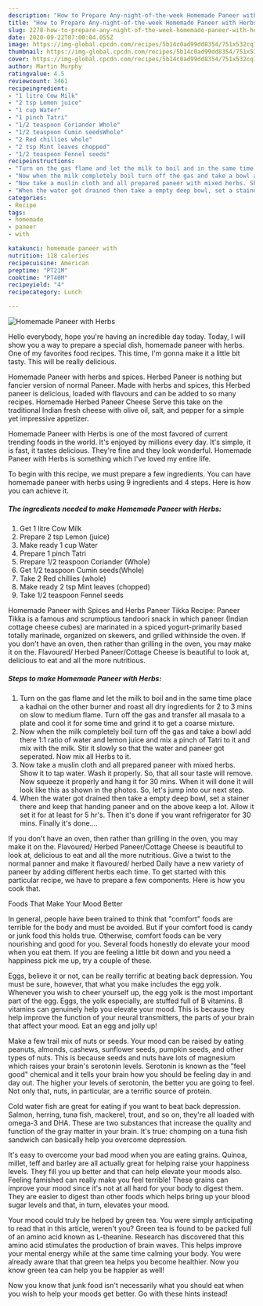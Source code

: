 ```yaml
---
description: "How to Prepare Any-night-of-the-week Homemade Paneer with Herbs"
title: "How to Prepare Any-night-of-the-week Homemade Paneer with Herbs"
slug: 2278-how-to-prepare-any-night-of-the-week-homemade-paneer-with-herbs
date: 2020-09-22T07:00:04.055Z
image: https://img-global.cpcdn.com/recipes/5b14c0ad99dd8354/751x532cq70/homemade-paneer-with-herbs-recipe-main-photo.jpg
thumbnail: https://img-global.cpcdn.com/recipes/5b14c0ad99dd8354/751x532cq70/homemade-paneer-with-herbs-recipe-main-photo.jpg
cover: https://img-global.cpcdn.com/recipes/5b14c0ad99dd8354/751x532cq70/homemade-paneer-with-herbs-recipe-main-photo.jpg
author: Martin Murphy
ratingvalue: 4.5
reviewcount: 3461
recipeingredient:
- "1 litre Cow Milk"
- "2 tsp Lemon juice"
- "1 cup Water"
- "1 pinch Tatri"
- "1/2 teaspoon Coriander Whole"
- "1/2 teaspoon Cumin seedsWhole"
- "2 Red chillies whole"
- "2 tsp Mint leaves chopped"
- "1/2 teaspoon Fennel seeds"
recipeinstructions:
- "Turn on the gas flame and let the milk to boil and in the same time place a kadhai on the other burner and roast all dry ingredients for 2 to 3 mins on slow to medium flame. Turn off the gas and transfer all masala to a plate and cool it for some time and grind it to get a coarse mixture."
- "Now when the milk completely boil turn off the gas and take a bowl add there 1:1 ratio of water and lemon juice and mix a pinch of Tatri to it and mix with the milk. Stir it slowly so that the water and paneer got seperated. Now mix all Herbs to it."
- "Now take a muslin cloth and all prepared paneer with mixed herbs. Show it to tap water. Wash it properly. So, that all sour taste will remove. Now squeeze it properly and hang it for 30 mins. When it will done it will look like this as shown in the photos. So, let&#39;s jump into our next step."
- "When the water got drained then take a empty deep bowl, set a stainer there and keep that handing paneer and on the above keep a lot. Allow it set it for at least for 5 hr&#39;s. Then it&#39;s done if you want refrigerator for 30 mins. Finally it&#39;s done...."
categories:
- Recipe
tags:
- homemade
- paneer
- with

katakunci: homemade paneer with 
nutrition: 118 calories
recipecuisine: American
preptime: "PT21M"
cooktime: "PT40M"
recipeyield: "4"
recipecategory: Lunch

---
```



![Homemade Paneer with Herbs](https://img-global.cpcdn.com/recipes/5b14c0ad99dd8354/751x532cq70/homemade-paneer-with-herbs-recipe-main-photo.jpg)

Hello everybody, hope you're having an incredible day today. Today, I will show you a way to prepare a special dish, homemade paneer with herbs. One of my favorites food recipes. This time, I'm gonna make it a little bit tasty. This will be really delicious.

Homemade Paneer with herbs and spices. Herbed Paneer is nothing but fancier version of normal Paneer. Made with herbs and spices, this Herbed paneer is delicious, loaded with flavours and can be added to so many recipes. Homemade Herbed Paneer Cheese Serve this take on the traditional Indian fresh cheese with olive oil, salt, and pepper for a simple yet impressive appetizer.

Homemade Paneer with Herbs is one of the most favored of current trending foods in the world. It's enjoyed by millions every day. It's simple, it is fast, it tastes delicious. They're fine and they look wonderful. Homemade Paneer with Herbs is something which I've loved my entire life.


To begin with this recipe, we must prepare a few ingredients. You can have homemade paneer with herbs using 9 ingredients and 4 steps. Here is how you can achieve it.

<!--inarticleads1-->

##### The ingredients needed to make Homemade Paneer with Herbs:

1. Get 1 litre Cow Milk
1. Prepare 2 tsp Lemon (juice)
1. Make ready 1 cup Water
1. Prepare 1 pinch Tatri
1. Prepare 1/2 teaspoon Coriander (Whole)
1. Get 1/2 teaspoon Cumin seeds(Whole)
1. Take 2 Red chillies (whole)
1. Make ready 2 tsp Mint leaves (chopped)
1. Take 1/2 teaspoon Fennel seeds


Homemade Paneer with Spices and Herbs Paneer Tikka Recipe: Paneer Tikka is a famous and scrumptious tandoori snack in which paneer (Indian cottage cheese cubes) are marinated in a spiced yogurt-primarily based totally marinade, organized on skewers, and grilled withinside the oven. If you don&#39;t have an oven, then rather than grilling in the oven, you may make it on the. Flavoured/ Herbed Paneer/Cottage Cheese is beautiful to look at, delicious to eat and all the more nutritious. 

<!--inarticleads2-->

##### Steps to make Homemade Paneer with Herbs:

1. Turn on the gas flame and let the milk to boil and in the same time place a kadhai on the other burner and roast all dry ingredients for 2 to 3 mins on slow to medium flame. Turn off the gas and transfer all masala to a plate and cool it for some time and grind it to get a coarse mixture.
1. Now when the milk completely boil turn off the gas and take a bowl add there 1:1 ratio of water and lemon juice and mix a pinch of Tatri to it and mix with the milk. Stir it slowly so that the water and paneer got seperated. Now mix all Herbs to it.
1. Now take a muslin cloth and all prepared paneer with mixed herbs. Show it to tap water. Wash it properly. So, that all sour taste will remove. Now squeeze it properly and hang it for 30 mins. When it will done it will look like this as shown in the photos. So, let&#39;s jump into our next step.
1. When the water got drained then take a empty deep bowl, set a stainer there and keep that handing paneer and on the above keep a lot. Allow it set it for at least for 5 hr&#39;s. Then it&#39;s done if you want refrigerator for 30 mins. Finally it&#39;s done....


If you don&#39;t have an oven, then rather than grilling in the oven, you may make it on the. Flavoured/ Herbed Paneer/Cottage Cheese is beautiful to look at, delicious to eat and all the more nutritious. Give a twist to the normal panner and make it flavoured/ herbed Daily have a new variety of paneer by adding different herbs each time. To get started with this particular recipe, we have to prepare a few components. Here is how you cook that. 

Foods That Make Your Mood Better


In general, people have been trained to think that "comfort" foods are terrible for the body and must be avoided. But if your comfort food is candy or junk food this holds true. Otherwise, comfort foods can be very nourishing and good for you. Several foods honestly do elevate your mood when you eat them. If you are feeling a little bit down and you need a happiness pick me up, try a couple of these.

Eggs, believe it or not, can be really terrific at beating back depression. You must be sure, however, that what you make includes the egg yolk. Whenever you wish to cheer yourself up, the egg yolk is the most important part of the egg. Eggs, the yolk especially, are stuffed full of B vitamins. B vitamins can genuinely help you elevate your mood. This is because they help improve the function of your neural transmitters, the parts of your brain that affect your mood. Eat an egg and jolly up!

Make a few trail mix of nuts or seeds. Your mood can be raised by eating peanuts, almonds, cashews, sunflower seeds, pumpkin seeds, and other types of nuts. This is because seeds and nuts have lots of magnesium which raises your brain's serotonin levels. Serotonin is known as the "feel good" chemical and it tells your brain how you should be feeling day in and day out. The higher your levels of serotonin, the better you are going to feel. Not only that, nuts, in particular, are a terrific source of protein.

Cold water fish are great for eating if you want to beat back depression. Salmon, herring, tuna fish, mackerel, trout, and so on, they're all loaded with omega-3 and DHA. These are two substances that increase the quality and function of the gray matter in your brain. It's true: chomping on a tuna fish sandwich can basically help you overcome depression. 

It's easy to overcome your bad mood when you are eating grains. Quinoa, millet, teff and barley are all actually great for helping raise your happiness levels. They fill you up better and that can help elevate your moods also. Feeling famished can really make you feel terrible! These grains can improve your mood since it's not at all hard for your body to digest them. They are easier to digest than other foods which helps bring up your blood sugar levels and that, in turn, elevates your mood.

Your mood could truly be helped by green tea. You were simply anticipating to read that in this article, weren't you? Green tea is found to be packed full of an amino acid known as L-theanine. Research has discovered that this amino acid stimulates the production of brain waves. This helps improve your mental energy while at the same time calming your body. You were already aware that that green tea helps you become healthier. Now you know green tea can help you be happier as well!

Now you know that junk food isn't necessarily what you should eat when you wish to help your moods get better. Go  with  these hints  instead!

